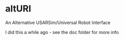 # altURI
An Alternative USARSim/Universal Robot Interface

I did this a while ago - see the doc folder for more info
